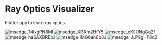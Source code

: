 
# Ray Optics Visualizer


####
Flutter app to learn ray optics.


![msedge_T4lxgPN8Ml](https://user-images.githubusercontent.com/64468853/123994044-9f1d3c00-d9ea-11eb-93a1-b922ecf38bd9.png)
![msedge_Xl3Rm2HfY5](https://user-images.githubusercontent.com/64468853/123994045-9fb5d280-d9ea-11eb-81e2-49e27e20f1f1.png)
![msedge_eKBUNgGq2f](https://user-images.githubusercontent.com/64468853/123994047-9fb5d280-d9ea-11eb-84fb-923418691b9e.png)
![msedge_haSAXBREb2](https://user-images.githubusercontent.com/64468853/123994028-9cbae200-d9ea-11eb-9331-0cbf00287679.png)
![msedge_iMG6an6b3J](https://user-images.githubusercontent.com/64468853/123994035-9d537880-d9ea-11eb-8e3b-b92354a18b92.png)
![msedge_JJP9gHF8q2](https://user-images.githubusercontent.com/64468853/123994039-9e84a580-d9ea-11eb-83e4-4b8b58adfa70.png)

